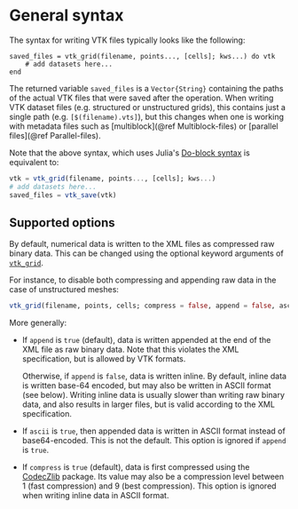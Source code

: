 # General syntax

The syntax for writing VTK files typically looks like the following:

```
saved_files = vtk_grid(filename, points..., [cells]; kws...) do vtk
    # add datasets here...
end
```

The returned variable `saved_files` is a `Vector{String}` containing the paths of the actual VTK files that were saved after the operation.
When writing VTK dataset files (e.g. structured or unstructured grids), this contains just a single path (e.g. `[$(filename).vts]`), but this changes when one is working with metadata files such as [multiblock](@ref Multiblock-files) or [parallel files](@ref Parallel-files).

Note that the above syntax, which uses Julia's
[Do-block syntax](https://docs.julialang.org/en/v1/manual/functions/#Do-Block-Syntax-for-Function-Arguments)
is equivalent to:

```julia
vtk = vtk_grid(filename, points..., [cells]; kws...)
# add datasets here...
saved_files = vtk_save(vtk)
```

## Supported options

By default, numerical data is written to the XML files as compressed raw binary
data.
This can be changed using the optional keyword arguments of [`vtk_grid`](@ref).

For instance, to disable both compressing and appending raw data in the case of
unstructured meshes:

``` julia
vtk_grid(filename, points, cells; compress = false, append = false, ascii = false)
```

More generally:

- If `append` is `true` (default), data is written appended at the end of the
  XML file as raw binary data.
  Note that this violates the XML specification, but is allowed by VTK formats.

  Otherwise, if `append` is `false`, data is written inline.
  By default, inline data is written base-64 encoded, but may also be written
  in ASCII format (see below).
  Writing inline data is usually slower than writing raw binary data, and also
  results in larger files, but is valid according to the XML specification.

- If `ascii` is `true`, then appended data is written in ASCII format instead
  of base64-encoded.
  This is not the default.
  This option is ignored if `append` is `true`.

- If `compress` is `true` (default), data is first compressed using the [CodecZlib](https://github.com/JuliaIO/CodecZlib.jl) package.
  Its value may also be a compression level between 1 (fast compression)
  and 9 (best compression).
  This option is ignored when writing inline data in ASCII format.
